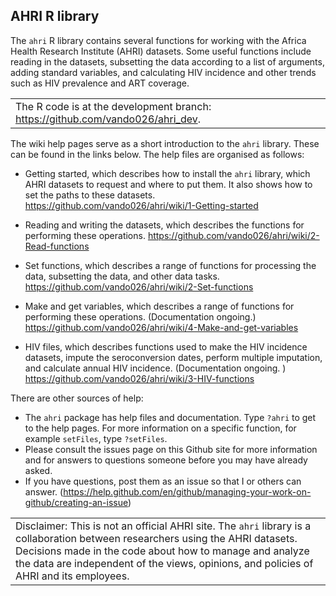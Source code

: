 ## AHRI R library

The `ahri` R library contains several functions for working with the
Africa Health Research Institute (AHRI) datasets. Some useful functions
include reading in the datasets, subsetting the data according to a list
of arguments, adding standard variables, and calculating HIV incidence
and other trends such as HIV prevalence and ART
coverage.

|                                                                                  |
| -------------------------------------------------------------------------------- |
| The R code is at the development branch: <https://github.com/vando026/ahri_dev>. |

The wiki help pages serve as a short introduction to the `ahri` library.
These can be found in the links below. The help files are organised as
follows:

  - Getting started, which describes how to install the `ahri` library,
    which AHRI datasets to request and where to put them. It also shows
    how to set the paths to these datasets.
    <https://github.com/vando026/ahri/wiki/1-Getting-started>

  - Reading and writing the datasets, which describes the functions for
    performing these operations.
    <https://github.com/vando026/ahri/wiki/2-Read-functions>

  - Set functions, which describes a range of functions for processing
    the data, subsetting the data, and other data tasks.
    <https://github.com/vando026/ahri/wiki/2-Set-functions>

  - Make and get variables, which describes a range of functions for
    performing these operations. (Documentation ongoing.)
    <https://github.com/vando026/ahri/wiki/4-Make-and-get-variables>

  - HIV files, which describes functions used to make the HIV incidence
    datasets, impute the seroconversion dates, perform multiple
    imputation, and calculate annual HIV incidence. (Documentation
    ongoing. ) <https://github.com/vando026/ahri/wiki/3-HIV-functions>

There are other sources of help:

  - The `ahri` package has help files and documentation. Type `?ahri` to
    get to the help pages. For more information on a specific function,
    for example `setFiles`, type `?setFiles`.
  - Please consult the issues page on this Github site for more
    information and for answers to questions someone before you may have
    already asked.
  - If you have questions, post them as an issue so that I or others can
    answer.
    (<https://help.github.com/en/github/managing-your-work-on-github/creating-an-issue>)

|                                                                                                                                                                                                                                                                                       |
| ------------------------------------------------------------------------------------------------------------------------------------------------------------------------------------------------------------------------------------------------------------------------------------- |
| Disclaimer: This is not an official AHRI site. The `ahri` library is a collaboration between researchers using the AHRI datasets. Decisions made in the code about how to manage and analyze the data are independent of the views, opinions, and policies of AHRI and its employees. |
